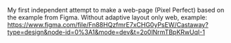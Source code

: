 My first independent attempt to make a web-page (Pixel Perfect) based on the example from Figma. Without adaptive layout only web, example:
https://www.figma.com/file/Fn88HQzfmrE7xCHG0yPsEW/Castaway?type=design&node-id=0%3A1&mode=dev&t=2o0lNrmTBpKRwUqI-1
